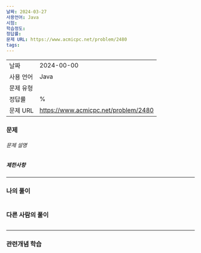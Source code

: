 ```yaml
---
날짜: 2024-03-27
사용언어: Java
시험: 
학습정도: 
정답률: 
문제 URL: https://www.acmicpc.net/problem/2480
tags:
---
```

|        |                                      |
| ------ | ------------------------------------ |
| 날짜     | 2024-00-00                           |
| 사용 언어  | Java                                 |
| 문제 유형  |                                      |
| 정답률    | %                                    |
| 문제 URL | https://www.acmicpc.net/problem/2480 |

### 문제

###### 문제 설명


##### 제한사항


---

### 나의 풀이

```java

```

### 다른 사람의 풀이

```java

```

---
### 관련개념 학습
